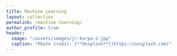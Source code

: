 ```yaml
---
title: Machine Learning
layout: collection
permalink: /machine-learning/
author_profile: true
header:
  image: "/assets/images/jr-korpa-2.jpg"
  caption: "Photo credit: [**Unsplash**](https://unsplash.com)"
---
```

